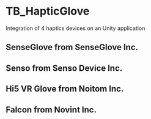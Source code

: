 # TB_HapticGlove
Integration of 4 haptics devices on an Unity application

## SenseGlove from SenseGlove Inc.
## Senso from Senso Device Inc.
## Hi5 VR Glove from Noitom Inc.
## Falcon from Novint Inc.


